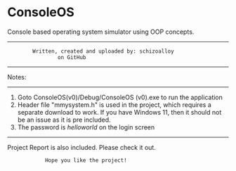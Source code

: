 # ConsoleOS
Console based operating system simulator using OOP concepts. 

---------------------------------------------------------------------------------------
			Written, created and uploaded by: schizoalloy
				    on GitHub
---------------------------------------------------------------------------------------


Notes:
**************************************************************
1. 	Goto ConsoleOS(v0)/Debug/ConsoleOS (v0).exe to run the application
2.	Header file "mmysystem.h" is used in the project, which requires a separate download to work.
	If you have Windows 11, then it should not be an issue as it is pre included.
3. 	The password is *helloworld* on the login screen

**************************************************************
Project Report is also included. Please check it out.




				Hope you like the project!
